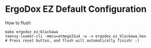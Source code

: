 # ErgoDox EZ Default Configuration

How to flush

```
make ergodoz_ez:blackawa
teensy-loader-cli -mmcu=atmega32u4 -w -v ergodox_ez_blackawa.hex
# Press reset button, and flush will automatically finish! :)
```
